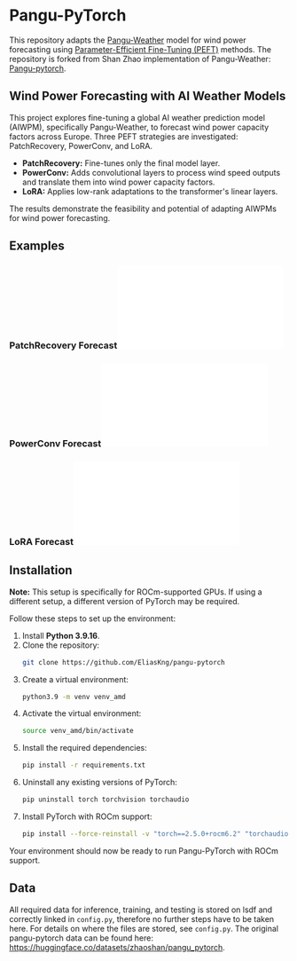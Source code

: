 # Pangu-PyTorch

This repository adapts the [Pangu-Weather](https://github.com/198808xc/Pangu-Weather) model for wind power forecasting using [Parameter-Efficient Fine-Tuning (PEFT)](https://github.com/huggingface/peft) methods. The repository is forked from Shan Zhao implementation of Pangu-Weather: [Pangu-pytorch](https://github.com/zhaoshan2/pangu-pytorch).

## Wind Power Forecasting with AI Weather Models

This project explores fine-tuning a global AI weather prediction model (AIWPM), specifically Pangu-Weather, to forecast wind power capacity factors across Europe. Three PEFT strategies are investigated: PatchRecovery, PowerConv, and LoRA.

* **PatchRecovery:** Fine-tunes only the final model layer.
* **PowerConv:** Adds convolutional layers to process wind speed outputs and translate them into wind power capacity factors.
* **LoRA:** Applies low-rank adaptations to the transformer's linear layers.

The results demonstrate the feasibility and potential of adapting AIWPMs for wind power forecasting.

## Examples

### PatchRecovery Forecast![Exemplary forecast of the PatchRecovery model](images/predictions/2018011000_power_patch_recovery_test10.pdf)

### PowerConv Forecast![Exemplary PowerConv forecasts](images/predictions/2018011000_power_power_conv_test11_test10.pdf)

### LoRA Forecast![Exemplary LoRA model forecast](images/predictions/2018011000_power_LoRA_MA_3_Test5.pdf)


## Installation
**Note:** This setup is specifically for ROCm-supported GPUs. If using a different setup, a different version of PyTorch may be required.

Follow these steps to set up the environment:

1. Install **Python 3.9.16**.
2. Clone the repository:
   ```sh
   git clone https://github.com/EliasKng/pangu-pytorch
   ```
3. Create a virtual environment:
   ```sh
   python3.9 -m venv venv_amd
   ```
4. Activate the virtual environment:
   ```sh
   source venv_amd/bin/activate
   ```
5. Install the required dependencies:
   ```sh
   pip install -r requirements.txt
   ```
6. Uninstall any existing versions of PyTorch:
   ```sh
   pip uninstall torch torchvision torchaudio
   ```
7. Install PyTorch with ROCm support:
   ```sh
   pip install --force-reinstall -v "torch==2.5.0+rocm6.2" "torchaudio==2.5.0+rocm6.2" "torchvision==0.20.0+rocm6.2" --index-url https://download.pytorch.org/whl/rocm6.2
   ```

Your environment should now be ready to run Pangu-PyTorch with ROCm support.

## Data
All required data for inference, training, and testing is stored on lsdf and correctly linked in `config.py`, therefore no further steps have to be taken here. For details on where the files are stored, see `config.py`.
The original pangu-pytorch data can be found here: https://huggingface.co/datasets/zhaoshan/pangu_pytorch.


